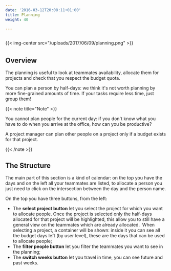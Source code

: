 ```yaml
---
date: '2016-03-12T20:08:11+01:00'
title: Planning
weight: 40

---
```

{{< img-center src="/uploads/2017/06/09/planning.png" >}}<span style="color: rgb(40, 40, 40); font-size: 2.1em; word-spacing: 0.5px;"><br></span>

## Overview

The planning is useful to look at teammates availability, allocate them for projects and check that you respect the budget quota.

You can plan a person by half-days: we think it's not worth planning by more fine-grained amounts of time. If your tasks require less time, just group them!

{{< note title="Note" >}}
<p>You cannot plan people for the current day: if you don't know what you have to do when you arrive at the office, how can you be productive?</p>
<p>A project manager can plan other people on a project only if a budget exists for that project.</p>
{{< /note >}}


## The Structure

The main part of this section is a kind of calendar: on the top you have the days and on the left all your teammates are listed, to allocate a person you just need to click on the intersection between the day and the person name.

On the top you have three buttons, from the left:

* The **select project button** let you select the project for which you want to allocate people. Once the project is selected only the half-days allocated for that project will be highlighted, this allow you to still have a general view on the teammates which are already allocated.  When selecting a project, a container will be shown: inside it you can see all the budget days left (by user level), these are the days that can be used to allocate people;
* The **filter people button** let you filter the teammates you want to see in the planning;
* The **switch weeks button** let you travel in time, you can see future and past weeks.